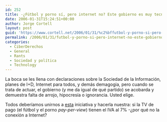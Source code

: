 ```yaml
---
id: 252
title: -¿Fútbol y porno sí­, pero internet no? Este gobierno es muy tecnológico
date: 2006-01-31T15:24:51+00:00
author: Jorge Cortell
layout: post
guid: 'https://www.cortell.net/2006/01/31/%c2%bffutbol-y-porno-si-pero-internet-no-este-gobierno-es-muy-tecnologico/'
permalink: /2006/01/31/futbol-y-porno-si-pero-internet-no-este-gobierno-es-muy-tecnologico/
categories:
  - CiberDerechos
  - General
  - Rants
  - Sociedad y polí­tica
  - Technology
---
```

La boca se les llena con declaraciones sobre la Sociedad de la Información, planes de I+D, Internet para todos, y demás demagogia, pero cuando se trata de actuar, el gobierno (y me da igual de qué partido) se acobarda y demuestra falta de arrojo, hipocresí­a o ignorancia. Usted elige.

Todos deberí­amos unirnos a [esta](https://www.internetal7ya.com) iniciativa y hacerla nuestra: si la TV de pago (el fútbol y el porno _pay-per-view_) tienen el IVA al 7% -¿por qué no la conexión a Internet?